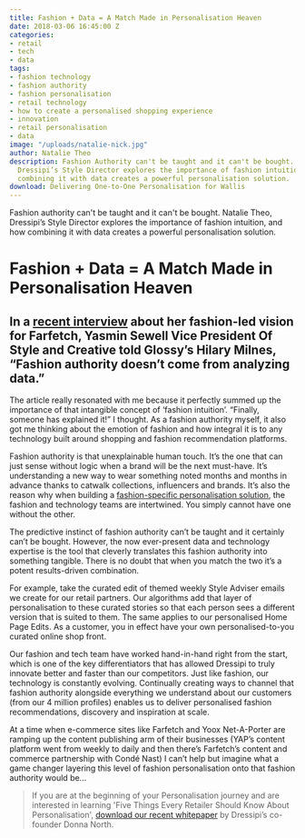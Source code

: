 ```yaml
---
title: Fashion + Data = A Match Made in Personalisation Heaven
date: 2018-03-06 16:45:00 Z
categories:
- retail
- tech
- data
tags:
- fashion technology
- fashion authority
- fashion personalisation
- retail technology
- how to create a personalised shopping experience
- innovation
- retail personalisation
- data
image: "/uploads/natalie-nick.jpg"
author: Natalie Theo
description: Fashion Authority can't be taught and it can't be bought. Natalie Theo,
  Dressipi’s Style Director explores the importance of fashion intuition, and how
  combining it with data creates a powerful personalisation solution.
download: Delivering One-to-One Personalisation for Wallis
---
```


Fashion authority can't be taught and it can't be bought. Natalie Theo, Dressipi’s Style Director explores the importance of fashion intuition, and how combining it with data creates a powerful personalisation solution.

# Fashion + Data = A Match Made in Personalisation Heaven

## In a [recent interview](http://www.glossy.co/ecommerce/farfetchs-vp-of-creative-yasmin-sewell-fashion-authority-doesnt-come-from-analyzing-data) about her fashion-led vision for Farfetch, Yasmin Sewell Vice President Of Style and Creative told Glossy’s Hilary Milnes, “Fashion authority doesn’t come from analyzing data.”

The article really resonated with me because it perfectly summed up the importance of that intangible concept of ‘fashion intuition’. “Finally, someone has explained it!” I thought. As a fashion authority myself, it also got me thinking about the emotion of fashion and how integral it is to any technology built around shopping and fashion recommendation platforms.

Fashion authority is that unexplainable human touch. It’s the one that can just sense without logic when a brand will be the next must-have. It’s understanding a new way to wear something noted months and months in advance thanks to catwalk collections, influencers and brands. It’s also the reason why when building a [fashion-specific personalisation solution](https://dressipi.com/fashion-specific-personalisation-case-study/), the fashion and technology teams are intertwined. You simply cannot have one without the other.

The predictive instinct of fashion authority can’t be taught and it certainly can’t be bought. However, the now ever-present data and technology expertise is the tool that cleverly translates this fashion authority into something tangible. There is no doubt that when you match the two it’s a potent results-driven combination.

For example, take the curated edit of themed weekly Style Adviser emails we create for our retail partners. Our algorithms add that layer of personalisation to these curated stories so that each person sees a different version that is suited to them. The same applies to our personalised Home Page Edits. As a customer, you in effect have your own personalised-to-you curated online shop front.

Our fashion and tech team have worked hand-in-hand right from the start, which is one of the key differentiators that has allowed Dressipi to truly innovate better and faster than our competitors. Just like fashion, our technology is constantly evolving. Continually creating ways to channel that fashion authority alongside everything we understand about our customers (from our 4 million profiles) enables us to deliver personalised fashion recommendations, discovery and inspiration at scale.

At a time when e-commerce sites like Farfetch and Yoox Net-A-Porter are ramping up the content publishing arm of their businesses (YAP’s content platform went from weekly to daily and then there’s Farfetch’s content and commerce partnership with Condé Nast) I can’t help but imagine what a game changer layering this level of fashion personalisation onto that fashion authority would be…

> If you are at the beginning of your Personalisation journey and are interested in learning 'Five Things Every Retailer Should Know About Personalisation', [download our recent whitepaper](https://dressipi.com/downloads/five-things-every-retailer-should-know-about-personalisation-whitepaper/) by Dressipi’s co-founder Donna North.